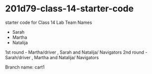 # 201d79-class-14-starter-code

starter code for Class 14 Lab
Team Names
- Sarah
- Martha
- Natalija


1st round - Martha/driver  , Sarah and Natalija/ Navigators
2nd round - Sarah/driver  , Martha and Natalija/ Navigators

Branch name: cart1
